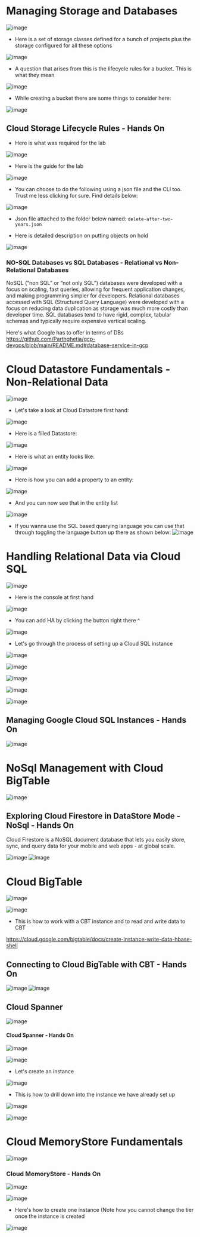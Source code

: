 # Managing Storage and Databases
![image](https://user-images.githubusercontent.com/43883264/180623070-c016f183-15e5-4fca-96c4-4a8f9dde2c9c.png)

- Here is a set of storage classes defined for a bunch of projects plus the storage configured for all these options


![image](https://user-images.githubusercontent.com/43883264/180623167-cfea3c40-4e7b-4fca-9e1d-b3710607103a.png)

- A question that arises from this is the lifecycle rules for a bucket. This is what they mean

![image](https://user-images.githubusercontent.com/43883264/180623180-669bd675-f608-47fc-b599-de8096729a2c.png)

- While creating a bucket there are some things to consider here:

![image](https://user-images.githubusercontent.com/43883264/180623230-91ee7bee-2bff-46ce-9e0a-e3df7c0e56fa.png)

## Cloud Storage Lifecycle Rules - Hands On
- Here is what was required for the lab

![image](https://user-images.githubusercontent.com/43883264/180680626-36285ef2-7671-4ce3-b50f-b23198fdce25.png)


- Here is the guide for the lab

![image](https://user-images.githubusercontent.com/43883264/180680576-60badd30-4a3e-4128-b849-ff1dd87c140e.png)

- You can choose to do the following using a json file and the CLI too. Trust me less clicking for sure. Find details below:

![image](https://user-images.githubusercontent.com/43883264/180681363-d128f02e-d99f-4ce3-8557-d9bbdb754ec6.png)

- Json file attached to the folder below named: `delete-after-two-years.json`

- Here is detailed description on putting objects on hold

![image](https://user-images.githubusercontent.com/43883264/180681559-ca53adbf-6e56-4517-98f4-ae016a97432a.png)

 ### NO-SQL Databases vs SQL Databases - Relational vs Non-Relational Databases
 NoSQL (“non SQL” or “not only SQL”) databases were developed with a focus on scaling, fast queries, allowing for frequent application changes, and making programming simpler for developers. Relational databases accessed with SQL (Structured Query Language) were developed with a focus on reducing data duplication as storage was much more costly than developer time. SQL databases tend to have rigid, complex, tabular schemas and typically require expensive vertical scaling.
 
 Here's what Google has to offer in terms of DBs
 https://github.com/Parthghetia/gcp-devops/blob/main/README.md#database-service-in-gcp
 
 # Cloud Datastore Fundamentals - Non-Relational Data
 ![image](https://user-images.githubusercontent.com/43883264/180623552-8d24b562-421c-4548-9e57-fe3f7d314509.png)

- Let's take a look at Cloud Datastore first hand:

![image](https://user-images.githubusercontent.com/43883264/180623607-f970cdc3-c4b9-4627-b502-ecc86373b174.png)

- Here is a filled Datastore:

![image](https://user-images.githubusercontent.com/43883264/180623616-43559cba-4b7a-4154-861a-d976a51103c0.png)

- Here is what an entity looks like:

![image](https://user-images.githubusercontent.com/43883264/180623634-9b9de89b-21be-4d94-8925-124bca58b514.png)

- Here is how you can add a property to an entity:

![image](https://user-images.githubusercontent.com/43883264/180623684-08385dd6-deb6-4d78-974a-8b8c5f2335fb.png)

- And you can now see that in the entity list

![image](https://user-images.githubusercontent.com/43883264/180623693-2a087b64-d721-4343-9334-9124ec7a858d.png)

- If you wanna use the SQL based querying language you can use that through toggling the language button up there as shown below:
![image](https://user-images.githubusercontent.com/43883264/180623787-054d2144-aed6-45d1-b808-78e6c8cca893.png)


# Handling Relational Data via Cloud SQL

![image](https://user-images.githubusercontent.com/43883264/180624187-e91c33b4-20e7-4113-bb70-dd217fdf3642.png)


- Here is the console at first hand

![image](https://user-images.githubusercontent.com/43883264/180624230-2a100af6-fa84-454f-b12e-2c8822eb4253.png)

- You can add HA by clicking the button right there ^

![image](https://user-images.githubusercontent.com/43883264/180624251-5012827f-fa04-43cc-8574-17db24399560.png)

- Let's go through the process of setting up a Cloud SQL instance

![image](https://user-images.githubusercontent.com/43883264/180624275-9e03f884-7812-4547-a52e-0e5e25b7546c.png)

![image](https://user-images.githubusercontent.com/43883264/180624296-5e8a1e6d-5917-4931-8d4e-59365d1942af.png)

![image](https://user-images.githubusercontent.com/43883264/180624310-9d36f230-95cf-43a2-9460-555a475d0123.png)

![image](https://user-images.githubusercontent.com/43883264/180624314-3a5955c8-6960-40de-8c96-52d6df2aa79b.png)

![image](https://user-images.githubusercontent.com/43883264/180624330-3de2f195-730b-4e99-bb9f-bb5ee6f6da54.png)

## Managing Google Cloud SQL Instances - Hands On
![image](https://user-images.githubusercontent.com/43883264/180682115-2fec3aa1-6454-47a8-854e-707b82cead29.png)

# NoSql Management with Cloud BigTable
![image](https://user-images.githubusercontent.com/43883264/180624404-b0a67889-0fc4-4063-a123-6ab1389d2613.png)

## Exploring Cloud Firestore in DataStore Mode - NoSql - Hands On
Cloud Firestore is a NoSQL document database that lets you easily store, sync, and query data for your mobile and web apps - at global scale.

![image](https://user-images.githubusercontent.com/43883264/180682400-714bc39b-b452-4bf9-b89c-39dfe9fde408.png)
![image](https://user-images.githubusercontent.com/43883264/180682419-72159a33-f6b9-420f-a2fd-ff892a4e7334.png)


# Cloud BigTable 
![image](https://user-images.githubusercontent.com/43883264/180624495-3f3e56e0-0843-436c-92e0-a31edb1c0dc2.png)

![image](https://user-images.githubusercontent.com/43883264/180624512-7bd650cc-68c8-4295-bc5f-ae0e1fcf67c8.png)

- This is how to work with a CBT instance and to read and write data to CBT

https://cloud.google.com/bigtable/docs/create-instance-write-data-hbase-shell

## Connecting to Cloud BigTable with CBT - Hands On

![image](https://user-images.githubusercontent.com/43883264/180682796-58b1f674-5d64-4fef-b637-01ebe9ed2386.png)
![image](https://user-images.githubusercontent.com/43883264/180682814-b24aa514-c79a-4017-8b1d-dc3e8aa4d10c.png)

## Cloud Spanner
![image](https://user-images.githubusercontent.com/43883264/180624619-3d1a8d16-7d82-4aee-aa96-89653e1ea982.png)

#### Cloud Spanner - Hands On
![image](https://user-images.githubusercontent.com/43883264/180624663-1c5bc787-47cb-4602-9ff1-f7d212f6563a.png)

![image](https://user-images.githubusercontent.com/43883264/180624668-c96c2fa0-04a4-4a29-9392-9eb862376a5a.png)
- Let's create an instance

![image](https://user-images.githubusercontent.com/43883264/180624759-46bff6b4-dc6c-4953-8996-2c7e89747f77.png)

- This is how to drill down into the instance we have already set up

![image](https://user-images.githubusercontent.com/43883264/180624774-f70c098d-82e6-4f6e-94a9-26defd8d0524.png)

![image](https://user-images.githubusercontent.com/43883264/180624759-46bff6b4-dc6c-4953-8996-2c7e89747f77.png)

# Cloud MemoryStore Fundamentals
![image](https://user-images.githubusercontent.com/43883264/180624807-3776eaea-a317-4419-b60f-09c081c790fd.png)

### Cloud MemoryStore - Hands On

![image](https://user-images.githubusercontent.com/43883264/180624819-bdf269c8-ebe4-4ba9-8473-1091a702c10e.png)

![image](https://user-images.githubusercontent.com/43883264/180624837-dab61ba4-e82d-4698-b777-7bed92bcce8c.png)

- Here's how to create one instance (Note how you cannot change the tier once the instance is created

![image](https://user-images.githubusercontent.com/43883264/180624899-2dced5a9-ef29-4fb3-8e10-c26ded65cc8b.png)
